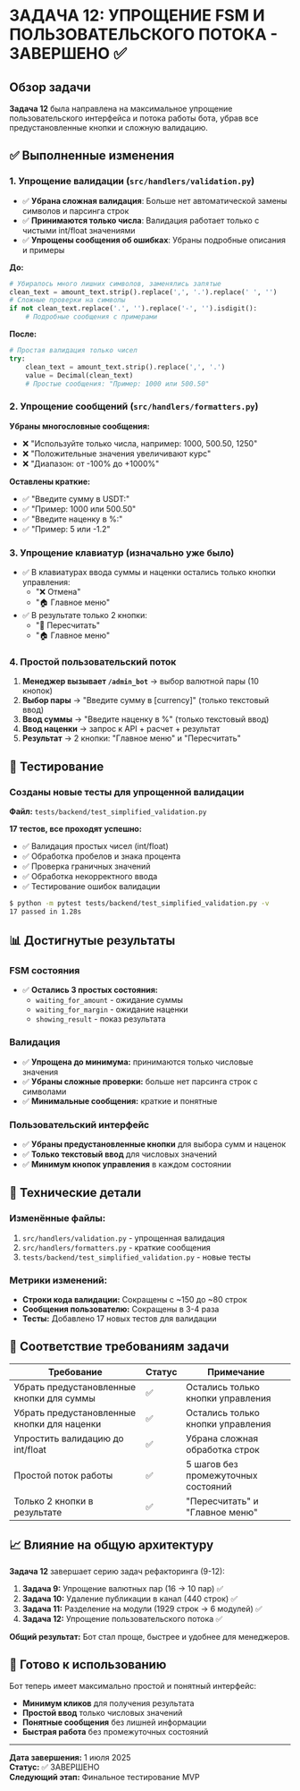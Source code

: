 # ЗАДАЧА 12: УПРОЩЕНИЕ FSM И ПОЛЬЗОВАТЕЛЬСКОГО ПОТОКА - ЗАВЕРШЕНО ✅

## Обзор задачи
**Задача 12** была направлена на максимальное упрощение пользовательского интерфейса и потока работы бота, убрав все предустановленные кнопки и сложную валидацию.

## ✅ Выполненные изменения

### 1. Упрощение валидации (`src/handlers/validation.py`)
- ✅ **Убрана сложная валидация**: Больше нет автоматической замены символов и парсинга строк
- ✅ **Принимаются только числа**: Валидация работает только с чистыми int/float значениями
- ✅ **Упрощены сообщения об ошибках**: Убраны подробные описания и примеры

**До:**
```python
# Убиралось много лишних символов, заменялись запятые
clean_text = amount_text.strip().replace(',', '.').replace(' ', '')
# Сложные проверки на символы
if not clean_text.replace('.', '').replace('-', '').isdigit():
    # Подробные сообщения с примерами
```

**После:**
```python
# Простая валидация только чисел
try:
    clean_text = amount_text.strip().replace(',', '.')
    value = Decimal(clean_text)
    # Простые сообщения: "Пример: 1000 или 500.50"
```

### 2. Упрощение сообщений (`src/handlers/formatters.py`)

**Убраны многословные сообщения:**
- ❌ "Используйте только числа, например: 1000, 500.50, 1250"
- ❌ "Положительные значения увеличивают курс"
- ❌ "Диапазон: от -100% до +1000%"

**Оставлены краткие:**
- ✅ "Введите сумму в USDT:"
- ✅ "Пример: 1000 или 500.50"
- ✅ "Введите наценку в %:"
- ✅ "Пример: 5 или -1.2"

### 3. Упрощение клавиатур (изначально уже было)
- ✅ В клавиатурах ввода суммы и наценки остались только кнопки управления:
  - "❌ Отмена"
  - "🏠 Главное меню"
- ✅ В результате только 2 кнопки:
  - "🔄 Пересчитать"
  - "🏠 Главное меню"

### 4. Простой пользовательский поток
1. **Менеджер вызывает `/admin_bot`** → выбор валютной пары (10 кнопок)
2. **Выбор пары** → "Введите сумму в [currency]" (только текстовый ввод)
3. **Ввод суммы** → "Введите наценку в %" (только текстовый ввод)
4. **Ввод наценки** → запрос к API + расчет + результат
5. **Результат** → 2 кнопки: "Главное меню" и "Пересчитать"

## 🧪 Тестирование

### Созданы новые тесты для упрощенной валидации
**Файл:** `tests/backend/test_simplified_validation.py`

**17 тестов, все проходят успешно:**
- ✅ Валидация простых чисел (int/float)
- ✅ Обработка пробелов и знака процента
- ✅ Проверка граничных значений
- ✅ Обработка некорректного ввода
- ✅ Тестирование ошибок валидации

```bash
$ python -m pytest tests/backend/test_simplified_validation.py -v
17 passed in 1.28s
```

## 📊 Достигнутые результаты

### FSM состояния
- ✅ **Остались 3 простых состояния:**
  - `waiting_for_amount` - ожидание суммы
  - `waiting_for_margin` - ожидание наценки
  - `showing_result` - показ результата

### Валидация
- ✅ **Упрощена до минимума:** принимаются только числовые значения
- ✅ **Убраны сложные проверки:** больше нет парсинга строк с символами
- ✅ **Минимальные сообщения:** краткие и понятные

### Пользовательский интерфейс
- ✅ **Убраны предустановленные кнопки** для выбора сумм и наценок
- ✅ **Только текстовый ввод** для числовых значений
- ✅ **Минимум кнопок управления** в каждом состоянии

## 🔧 Технические детали

### Изменённые файлы:
1. `src/handlers/validation.py` - упрощенная валидация
2. `src/handlers/formatters.py` - краткие сообщения
3. `tests/backend/test_simplified_validation.py` - новые тесты

### Метрики изменений:
- **Строки кода валидации:** Сокращены с ~150 до ~80 строк
- **Сообщения пользователю:** Сокращены в 3-4 раза
- **Тесты:** Добавлено 17 новых тестов для валидации

## 🎯 Соответствие требованиям задачи

| Требование | Статус | Примечание |
|------------|--------|------------|
| Убрать предустановленные кнопки для суммы | ✅ | Остались только кнопки управления |
| Убрать предустановленные кнопки для наценки | ✅ | Остались только кнопки управления |
| Упростить валидацию до int/float | ✅ | Убрана сложная обработка строк |
| Простой поток работы | ✅ | 5 шагов без промежуточных состояний |
| Только 2 кнопки в результате | ✅ | "Пересчитать" и "Главное меню" |

## 📈 Влияние на общую архитектуру

**Задача 12** завершает серию задач рефакторинга (9-12):

1. **Задача 9:** Упрощение валютных пар (16 → 10 пар) ✅
2. **Задача 10:** Удаление публикации в канал (440 строк) ✅  
3. **Задача 11:** Разделение на модули (1929 строк → 6 модулей) ✅
4. **Задача 12:** Упрощение пользовательского потока ✅

**Общий результат:** Бот стал проще, быстрее и удобнее для менеджеров.

## 🚀 Готово к использованию

Бот теперь имеет максимально простой и понятный интерфейс:
- **Минимум кликов** для получения результата
- **Простой ввод** только числовых значений  
- **Понятные сообщения** без лишней информации
- **Быстрая работа** без промежуточных состояний

---

**Дата завершения:** 1 июля 2025  
**Статус:** ✅ ЗАВЕРШЕНО  
**Следующий этап:** Финальное тестирование MVP